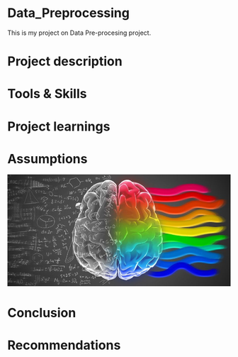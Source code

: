 # Data_Preprocessing
This is my project on Data Pre-procesing project.

# Project description

# Tools & Skills

# Project learnings

# Assumptions
![](https://github.com/ektadutt/Data_Analysis/blob/main/Data_Preprocessing/Data/left%20and%20right%20brain%20(2).jpg)

# Conclusion

# Recommendations
